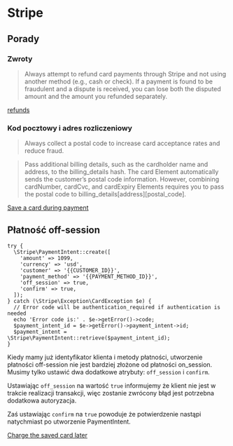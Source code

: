 # Stripe

## Porady

### Zwroty

>Always attempt to refund card payments through Stripe and not using another method (e.g., cash or check). If a payment is found to be fraudulent and a dispute is received, you can lose both the disputed amount and the amount you refunded separately.

[refunds](https://stripe.com/docs/refunds)

### Kod pocztowy i adres rozliczeniowy

> Always collect a postal code to increase card acceptance rates and reduce fraud.

>Pass additional billing details, such as the cardholder name and address, to the billing_details hash. The card Element automatically sends the customer’s postal code information. However, combining cardNumber, cardCvc, and cardExpiry Elements requires you to pass the postal code to billing_details[address][postal_code].

[Save a card during payment](https://stripe.com/docs/payments/save-during-payment)

## Płatność off-session

```
try {
  \Stripe\PaymentIntent::create([
    'amount' => 1099,
    'currency' => 'usd',
    'customer' => '{{CUSTOMER_ID}}',
    'payment_method' => '{{PAYMENT_METHOD_ID}}',
    'off_session' => true,
    'confirm' => true,
  ]);
} catch (\Stripe\Exception\CardException $e) {
  // Error code will be authentication_required if authentication is needed
  echo 'Error code is:' . $e->getError()->code;
  $payment_intent_id = $e->getError()->payment_intent->id;
  $payment_intent = \Stripe\PaymentIntent::retrieve($payment_intent_id);
}
```

Kiedy mamy już identyfikator klienta i metody płatności, utworzenie płatności off-session nie jest bardziej złożone od płatności on_session. Musimy tylko ustawić dwa dodatkowe atrybuty: `off_session` i `confirm`.

Ustawiając `off_session` na wartość `true` informujemy że klient nie jest w trakcie realizacji transakcji, więc zostanie zwrócony błąd jest potrzebna dodatkowa autoryzacja.

Zaś ustawiając `confirm` na `true` powoduje że potwierdzenie nastąpi natychmiast po utworzenie PaymentIntent.

[Charge the saved card later](https://stripe.com/docs/payments/save-during-payment#web-create-payment-intent-off-session)
